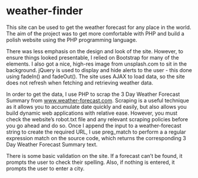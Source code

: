 # weather-finder

This site can be used to get the weather forecast for any place in the world. The aim of the project was to get more comfortable with PHP and build a polish website using the PHP programming language. 

There was less emphasis on the design and look of the site. However, to ensure things looked presentable, I relied on Bootstrap for many of the elements. I also got a nice, high-res image from unsplash.com to sit in the background. jQuery is used to display and hide alerts to the user - this done using fadeIn() and fadeOut(). The site uses AJAX to load data, so the site does not refresh when fetching and retrieving weather data. 

In order to get the data, I use PHP to scrap the 3 Day Weather Forecast Summary from www.weather-forecast.com. Scraping is a useful technique as it allows you to accumulate date quickly and easily, but also allows you build dynamic web applications with relative ease. However, you must check the website’s robot.txt file and any relevant scraping policies before you go ahead and do so. Once I append the input to a weather-forecast string to create the required URL, I use preg_match to perform a a regular expression match on the source code, which returns the corresponding 3 Day Weather Forecast Summary text. 

There is some basic validation on the site. If a forecast can’t be found, it prompts the user to check their spelling. Also, if nothing is entered, it prompts the user to enter a city.
